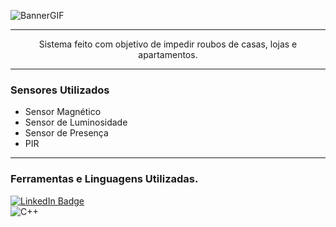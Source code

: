 ![BannerGIF](https://cdn.discordapp.com/attachments/877373208448368670/880655717370060820/SAF_1.gif)

---

<p align="center">Sistema feito com objetivo de impedir roubos de casas, lojas e apartamentos.</p>

---

### Sensores Utilizados

- Sensor Magnético
- Sensor de Luminosidade
- Sensor de Presença
- PIR

---

### Ferramentas e Linguagens Utilizadas.

[![LinkedIn Badge](https://img.shields.io/badge/Fritzing-Baixar%20Aqui-ad0505?style=for-the-badge&logo=Arduino&logoColor=white)](https://fritzing.org/download/) \
![C++](https://img.shields.io/badge/-C++-05122A?style=for-the-badge&logo=C%2B%2B&logoColor=00599C)
